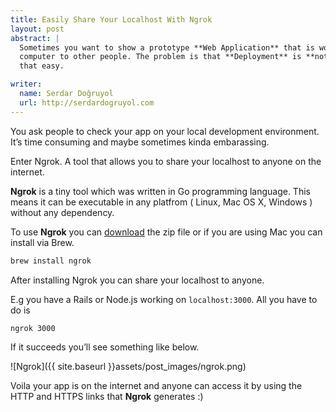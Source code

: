 ```yaml
---
title: Easily Share Your Localhost With Ngrok
layout: post
abstract: |
  Sometimes you want to show a prototype **Web Application** that is working on your
  computer to other people. The problem is that **Deployment** is **not** always 
  that easy.

writer:
  name: Serdar Doğruyol
  url: http://serdardogruyol.com
---
```


You ask people to check your app on your local development environment. It’s 
time consuming and maybe sometimes kinda embarassing.

Enter Ngrok. A tool that allows you to share your localhost to anyone on the 
internet.

**Ngrok** is a tiny tool which was written in Go programming language. This means
it can be executable in any platfrom ( Linux, Mac OS X, Windows ) without any
dependency.

To use **Ngrok** you can [download][1] the zip file or if you are using Mac you can
install via Brew.

```bash
brew install ngrok
```

After installing Ngrok you can share your localhost to anyone.

E.g you have a Rails or Node.js working on `localhost:3000`. All you have to do is

```bash
ngrok 3000
```

If it succeeds you’ll see something like below.

![Ngrok]({{ site.baseurl }}assets/post_images/ngrok.png)

Voila your app is on the internet and anyone can access it by using the HTTP 
and HTTPS links that **Ngrok** generates :)

[1]: http://ngrok.com/download

